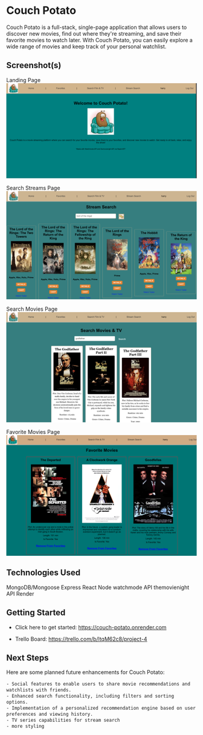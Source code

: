 # Couch Potato

Couch Potato is a full-stack, single-page application that allows users to discover new movies, find out where they're streaming, and save their favorite movies to watch later. With Couch Potato, you can easily explore a wide range of movies and keep track of your personal watchlist.

## Screenshot(s)

Landing Page
<img src='public/homepage.png'>

Search Streams Page
<img src='public/stream.png'>

Search Movies Page
<img src='public/searchmovie.png'>

Favorite Movies Page
<img src='public/favorites.png'>

## Technologies Used
MongoDB/Mongoose
Express
React
Node
watchmode API
themovienight API
Render


## Getting Started

- Click here to get started: https://couch-potato.onrender.com

- Trello Board: https://trello.com/b/ltqM62c8/project-4

## Next Steps

Here are some planned future enhancements for Couch Potato:

    - Social features to enable users to share movie recommendations and watchlists with friends.
    - Enhanced search functionality, including filters and sorting options.
    - Implementation of a personalized recommendation engine based on user preferences and viewing history.
    - TV series capabilities for stream search
    - more styling